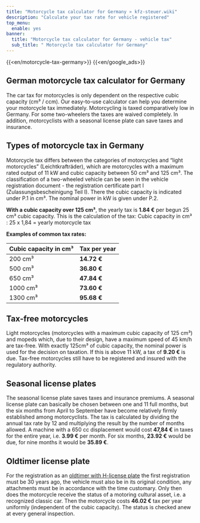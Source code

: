```yaml
---
title: "Motorcycle tax calculator for Germany » kfz-steuer.wiki"
description: "Calculate your tax rate for vehicle registered"
top_menu:
  enable: yes
banner:
  title: "Motorcycle tax calculator for Germany - vehicle tax"
  sub_title: " Motorcycle tax calculator for Germany"
---
```


{{<en/motorcycle-tax-germany>}}
{{<en/google_ads>}}

## German motorcycle tax calculator for Germany

The car tax for motorcycles is only dependent on the respective cubic capacity (cm³ / ccm). Our easy-to-use calculator can help you determine your motorcycle tax immediately. Motorcycling is taxed comparatively low in Germany. For some two-wheelers the taxes are waived completely. In addition, motorcyclists with a seasonal license plate can save taxes and insurance.

## Types of motorcycle tax in Germany

Motorcycle tax differs between the categories of motorcycles and “light motorcycles” (Leichtkrafträder), which are motorcycles with a maximum rated output of 11 kW and cubic capacity between 50 cm³ and 125 cm³. The classification of a two-wheeled vehicle can be seen in the vehicle registration document - the registration certificate part I (Zulassungsbescheinigung Teil I). There the cubic capacity is indicated under P.1 in cm³. The nominal power in kW is given under P.2.

**With a cubic capacity over 125 cm³**, the yearly tax is **1.84 €** per begun 25 cm³ cubic capacity. This is the calculation of the tax: Cubic capacity in cm³ : 25 x 1,84 = yearly motorcycle tax

**Examples of common tax rates:**

| Cubic capacity in cm³ | Tax per year |
| --------------------- | ------------ |
| 200 cm³               | **14.72 €**  |
| 500 cm³               | **36.80 €**  |
| 650 cm³               | **47.84 €**  |
| 1000 cm³              | **73.60 €**  |
| 1300 cm³              | **95.68 €**  |

## Tax-free motorcycles

Light motorcycles (motorcycles with a maximum cubic capacity of 125 cm³) and mopeds which, due to their design, have a maximum speed of 45 km/h are tax-free. With exactly 125cm³ of cubic capacity, the nominal power is used for the decision on taxation. If this is above 11 kW, a tax of **9.20 €** is due. Tax-free motorcycles still have to be registered and insured with the regulatory authority.

## Seasonal license plates

The seasonal license plate saves taxes and insurance premiums. A seasonal license plate can basically be chosen between one and 11 full months, but the six months from April to September have become relatively firmly established among motorcyclists. The tax is calculated by dividing the annual tax rate by 12 and multiplying the result by the number of months allowed. A machine with a 650 cc displacement would cost **47,84 €** in taxes for the entire year, i.e. **3.99 €** per month. For six months, **23.92 €** would be due, for nine months it would be **35.89 €**.

## Oldtimer license plate

For the registration as an [oldtimer with H-license plate](http://localhost:50015/en/oldtimer-tax-germany/) the first registration must be 30 years ago, the vehicle must also be in its original condition, any attachments must be in accordance with the time customary. Only then does the motorcycle receive the status of a motoring cultural asset, i.e. a recognized classic car. Then the motorcycle costs **46.02 €** tax per year uniformly (independent of the cubic capacity). The status is checked anew at every general inspection.
